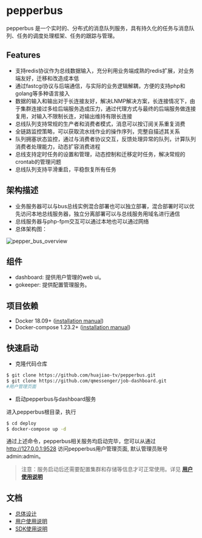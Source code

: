 # pepperbus


pepperbus 
是一个实时的、分布式的消息队列服务，具有持久化的任务与消息队列、任务的调度处理框架、任务的跟踪与管理。

## Features

- 支持redis协议作为总线数据输入，充分利用业务端成熟的redis扩展，对业务端友好，迁移和改造成本低
- 通过fastcgi协议与后端通信，与实际的业务逻辑解耦，方便的支持php和golang等多种语言接入
- 数据的输入和输出对于长连接友好，解决LNMP解决方案，长连接情况下，由于集群连接过多给后端服务造成压力，通过代理方式与最终的后端服务做连接复用，对输入不限制长连，对输出维持有限长连接
- 总线队列支持常规的生产者和消费者模式，消息可以按订阅关系重复消费
- 全链路监控策略，可以获取流水线作业的操作序列，完整自描述其关系
- 队列拥塞状态监控，通过与消费者协议交互，反馈处理异常的队列，计算队列消费者处理能力，动态扩容消费进程
- 总线支持定时任务的设置和管理，动态控制和迁移定时任务，解决常规的crontab的管理问题
- 总线队列支持平滑重启，平稳恢复所有任务

## 架构描述

- 业务服务器可以与bus总线实例混合部署也可以独立部署，混合部署时可以优先访问本地总线服务器，独立分离部署可以与总线服务用域名进行通信
- 总线服务器与php-fpm交互可以通过本地也可以通过网络
- 总体架构图：
    
![pepper_bus_overview](http://static.s3.huajiao.com/Object.access/hj-video/cGVwcGVyX2J1c19vdmVydmlldy5wbmc=)

## 组件

- dashboard: 提供用户管理的web ui。
- gokeeper: 提供配置管理服务。

## 项目依赖

- Docker 18.09+ ([installation manual](https://docs.docker.com/install))
- Docker-compose 1.23.2+ ([installation manual](https://docs.docker.com/compose/install/)) 


## 快速启动

- 克隆代码仓库

```bash
$ git clone https://github.com/huajiao-tv/pepperbus.git
$ git clone https://github.com/qmessenger/job-dashboard.git 
#用户管理页面
```


- 启动pepperbus与dashboard服务

进入pepperbus根目录，执行

```bash
$ cd deploy
$ docker-compose up -d
```

通过上述命令，pepperbus相关服务均启动完毕，您可以从通过 
http://127.0.0.1:9528 
访问pepperbus用户管理页面, 默认管理员账号 admin:admin。

> 注意：服务启动后还需要配置集群和存储等信息才可正常使用。详见 
[**用户使用说明**](doc/user_instruction.md)


## 文档

- [总体设计](doc/design.md)
- [用户使用说明](doc/user_instruction.md)
- [SDK使用说明](doc/sdk/sdk_instruction.md)


